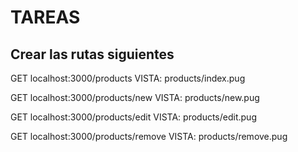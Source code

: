 # TAREAS

## Crear las rutas siguientes

GET localhost:3000/products
VISTA: products/index.pug

GET localhost:3000/products/new
VISTA: products/new.pug

GET localhost:3000/products/edit
VISTA: products/edit.pug

GET localhost:3000/products/remove
VISTA: products/remove.pug
